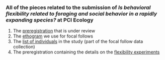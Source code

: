 ### All of the pieces related to the submission of *Is behavioral flexibility related to foraging and social behavior in a rapidly expanding species?* at PCI Ecology

1. The [preregistration](https://github.com/corinalogan/grackles/blob/master/EasyToReadFiles/g_flexforaging.md) that is under review
2. The [ethogram](https://docs.google.com/spreadsheets/d/1N8wsA3geaRGlMjRxYTRpdG2i5oCXNGq9zBlTnj02Gho/edit?usp=sharing) we use for focal follows
3. The [list of individuals](https://docs.google.com/spreadsheets/d/1Lr0pwsmdnpVM8X2Fyoj9EIGa3zOY1WCZlntW7e0Ui_Y/edit?usp=sharing) in the study (part of the focal follow data collection)
3. The preregistration containing the details on the [flexibility experiments](https://github.com/corinalogan/grackles/blob/master/EasyToReadFiles/g_flexmanip.md)
